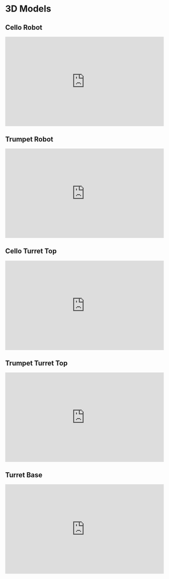 <h1>3D Models</h1>
<h2>Cello Robot</h2>
<div class='modelo-wrapper'> <div style="width: 100%; padding-bottom: 56.25%; position: relative"> <div style="position: absolute; top: 0; bottom: 0; left: 0; right: 0;"> <iframe src="https://app.modelo.io/embedded/sUl3z3foq3?viewport=false&autoplay=false&autoRotate=false&hideTools=false&showBIM=false&showBBoxSize=false&showKooRender=false" style="width:100%;height:100%;" frameborder="0" mozallowfullscreen webkitallowfullscreen allowfullscreen ></iframe> </div> </div> </div>
<h2>Trumpet Robot</h2>
<div class='modelo-wrapper'> <div style="width: 100%; padding-bottom: 56.25%; position: relative"> <div style="position: absolute; top: 0; bottom: 0; left: 0; right: 0;"> <iframe src="https://app.modelo.io/embedded/CIYUZL9u5q?viewport=false&autoplay=false&autoRotate=false&hideTools=false&showBIM=false&showBBoxSize=false&showKooRender=false" style="width:100%;height:100%;" frameborder="0" mozallowfullscreen webkitallowfullscreen allowfullscreen ></iframe> </div> </div> </div>
<h2>Cello Turret Top</h2>
<div class='modelo-wrapper'> <div style="width: 100%; padding-bottom: 56.25%; position: relative"> <div style="position: absolute; top: 0; bottom: 0; left: 0; right: 0;"> <iframe src="https://app.modelo.io/embedded/NeERZe9_hq?viewport=false&autoplay=false&autoRotate=false&hideTools=false&showBIM=false&showBBoxSize=false&showKooRender=false" style="width:100%;height:100%;" frameborder="0" mozallowfullscreen webkitallowfullscreen allowfullscreen ></iframe> </div> </div> </div>
<h2>Trumpet Turret Top</h2>
<div class='modelo-wrapper'> <div style="width: 100%; padding-bottom: 56.25%; position: relative"> <div style="position: absolute; top: 0; bottom: 0; left: 0; right: 0;"> <iframe src="https://app.modelo.io/embedded/wfKI5LREzD?viewport=false&autoplay=false&autoRotate=false&hideTools=false&showBIM=false&showBBoxSize=false&showKooRender=false" style="width:100%;height:100%;" frameborder="0" mozallowfullscreen webkitallowfullscreen allowfullscreen ></iframe> </div> </div> </div>
<h2>Turret Base</h2>
<div class='modelo-wrapper'> <div style="width: 100%; padding-bottom: 56.25%; position: relative"> <div style="position: absolute; top: 0; bottom: 0; left: 0; right: 0;"> <iframe src="https://app.modelo.io/embedded/CngOjpHGdv?viewport=false&autoplay=false&autoRotate=false&hideTools=false&showBIM=false&showBBoxSize=false&showKooRender=false" style="width:100%;height:100%;" frameborder="0" mozallowfullscreen webkitallowfullscreen allowfullscreen ></iframe> </div> </div> </div>